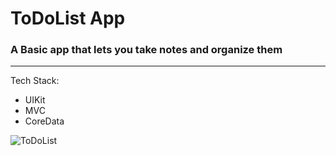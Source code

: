 # ToDoList App
### A Basic app that lets you take notes and organize them
***
Tech Stack:
* UIKit
* MVC
* CoreData

![ToDoList](https://github.com/guraygul/ListApp5/assets/58820744/09e096b7-5687-43a4-a646-4a2ed2e56e95)
